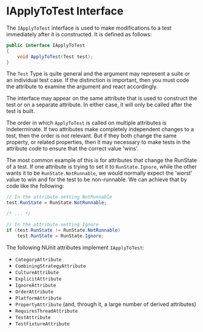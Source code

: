 # IApplyToTest Interface

The `IApplyToTest` interface is used to make modifications to a test immediately after it is constructed. It is defined
as follows:

```csharp
public interface IApplyToTest
{
    void ApplyToTest(Test test);
}
```

The `Test` Type is quite general and the argument may represent a suite or an individual test case. If the distinction
is important, then you must code the attribute to examine the argument and react accordingly.

The interface may appear on the same attribute that is used to construct the test or on a separate attribute. In either
case, it will only be called after the test is built.

The order in which `ApplyToTest` is called on multiple attributes is indeterminate. If two attributes make completely
independent changes to a test, then the order is not relevant. But if they both change the same property, or related
properties, then it may necessary to make tests in the attribute code to ensure that the correct value 'wins'.

The most common example of this is for attributes that change the RunState of a test. If one attribute is trying to set
it to `RunState.Ignore`, while the other wants it to be `RunState.NotRunnable`, we would normally expect the 'worst'
value to win and for the test to be non-runnable. We can achieve that by code like the following:

```csharp
// In the attribute setting NotRunnable
test.RunState = RunState.NotRunnable;

/* ... */

// In the attribute setting Ignore
if (test.RunState != RunState.NotRunnable)
    test.RunState = RunState.Ignore;
```

The following NUnit attributes implement `IApplyToTest`:

* `CategoryAttribute`
* `CombiningStrategyAttribute`
* `CultureAttribute`
* `ExplicitAttribute`
* `IgnoreAttribute`
* `OrderAttribute`
* `PlatformAttribute`
* `PropertyAttribute` (and, through it, a large number of derived attributes)
* `RequiresThreadAttribute`
* `TestAttribute`
* `TestFixtureAttribute`
